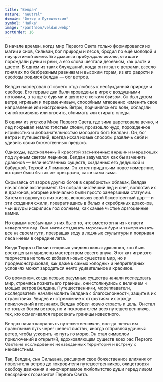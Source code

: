 ```yaml
---
title: "Велдан"
nature: "neutral"
domain: "Ветер и Путешествия"
symbol: "Чайка"
image: "/pantheon/veldan.webp"
sortOrder: 16
---
```


В начале времен, когда мир Первого Света только формировался из
магии и снов, Сильван, бог природы и лесов, бродил по ещё молодой и
неукротимой земле. Его дыхание пробуждало землю, его шаги
порождали ручьи и реки, а его слова шептали деревьям, как расти и
цвести. В одном из таких блужданий, когда он играл с ветрами, весело
гоняя их по безбрежным равнинам и высоким горам, из его радости и
свободы родился Велдан — бог ветров.

Велдан наследовал от своего отца любовь к необузданной природе и
свободе. Его первые дни были проведены в игре с воздушными
потоками, в танце с бурями и шепоте с легким бризом. Он был духом
ветра, игривым и переменчивым, способным мгновенно изменить свое
направление или настроение. Ветры, подчиняясь его воле, обладали
силой оживлять или уносить, обнимать или стирать следы.

В одном из уголков Мира Первого Света, где зима царствовала вечно, и
лед покрывал землю толстым слоем, произошло чудо, порожденное
игривостью и любознательностью молодого бога Велдана. Он, бог ветра
и путешествий, всегда искал новые способы развлечь себя и удивить
своих божественных предков.

Однажды, вдохновленный красотой заснеженных вершин и
мерцающих под лунным светом ледников, Велдан задумался, как бы
изменить драконов — величественных существ, созданных его
дедушкой и бабушкой, Террой и Люмином. Он хотел придать им новое
измерение, которое было бы так же прекрасно, как и сама зима.

Скрываясь от взоров других богов в серебристых облаках, Велдан
начал свой эксперимент. Он собрал чистейший лед и снег, воплотив их
в драконов, которые изначально были просто замерзшими статуями.
Затем он вдохнул в них жизнь, используя свой божественный дар — и
эти создания ожили, превратившись в белых и серебряных драконов,
чьи шкуры искрились под солнцем, как самые чистые драгоценные
камни.

Но самым необычным в них было то, что вместо огня из их пасти
извергался лед. Они могли создавать морозные бури и замораживать
все на своем пути, превращая воду в ледяные скульптуры и покрывая
леса инеем в середине лета.

Когда Терра и Люмин впервые увидели новых драконов, они были
восхищены и удивлены мастерством своего внука. Этот акт игривого
творчества не только добавил новых существ в мир, но и
продемонстрировал, как даже в самых холодных и неприглядных
условиях может зародиться нечто удивительное и красивое.

Со временем, когда первые разумные существа начали исследовать
мир, стремясь познать его границы, они столкнулись с величием и
мощью ветров Велдана. Путешественники, мореплаватели,
исследователи начали молить Велдана о благосклонности, защите в их
странствиях. Увидев их стремление к открытиям, их жажду
приключений и познания, Велдан обрел новую страсть и цель. Он стал
не только богом ветров, но и покровителем всех путешественников, тех,
кто осмеливался пересекать границы известного.

Велдан начал направлять путешественников, иногда шепча им
правильный путь через шелест листвы, иногда отправляя удачный
ветер, чтобы ускорить их путь по морю. Он стал символом приключений
и открытий, вдохновляющим существ всех рас Первого Света на
исследование неизведанных территорий и встречу с неизвестным.

Так, Велдан, сын Сильвана, расширил свое божественное влияние от
повелителя ветров до покровителя путешественников, олицетворяя
свободу движения и неисчерпаемое любопытство души перед лицом
бескрайних горизонтов Первого Света.
